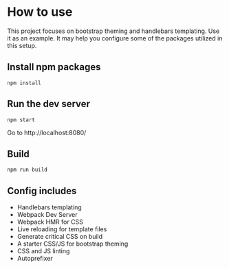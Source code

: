 # How to use 

This project focuses on bootstrap theming and handlebars templating. Use it as an example. It may help you configure some of the packages utilized in this setup.

## Install npm packages

`npm install`

## Run the dev server

`npm start`

 Go to http://localhost:8080/

## Build

`npm run build`

## Config includes 

- Handlebars templating
- Webpack Dev Server
- Webpack HMR for CSS
- Live reloading for template files
- Generate critical CSS on build 
- A starter CSS/JS for bootstrap theming
- CSS and JS linting
- Autoprefixer
